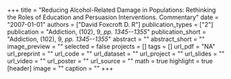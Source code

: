 +++
title = "Reducing Alcohol-Related Damage in Populations: Rethinking the Roles of Education and Persuasion Interventions. Commentary"
date = "2007-01-01"
authors = ["David Foxcroft D. R"]
publication_types = ["2"]
publication = "Addiction, (102), 9, _pp. 1345--1355_"
publication_short = "Addiction, (102), 9, _pp. 1345--1355_"
abstract = ""
abstract_short = ""
image_preview = ""
selected = false
projects = []
tags = []
url_pdf = "NA"
url_preprint = ""
url_code = ""
url_dataset = ""
url_project = ""
url_slides = ""
url_video = ""
url_poster = ""
url_source = ""
math = true
highlight = true
[header]
image = ""
caption = ""
+++

